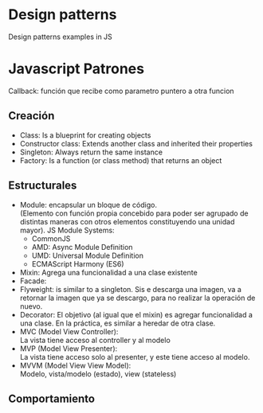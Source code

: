 # Design patterns
Design patterns examples in JS


# Javascript Patrones
Callback: función que recibe como parametro puntero a otra funcion


## Creación
- Class: Is a blueprint for creating objects
- Constructor class: Extends another class and inherited their properties
- Singleton: Always return the same instance 
- Factory: Is a function (or class method) that returns an object

## Estructurales
- Module: encapsular un bloque de código.<br>
(Elemento con función propia concebido para poder ser agrupado de distintas maneras con otros elementos constituyendo una unidad mayor).
JS Module Systems:
  - CommonJS
  - AMD: Async Module Definition 
  - UMD: Universal Module Definition
  - ECMAScript Harmony (ES6)
- Mixin: Agrega una funcionalidad a una clase existente
- Facade:
- Flyweight: is similar to a singleton. Sis e descarga una imagen, va a retornar la imagen que ya se descargo, para no realizar la operación de nuevo.
- Decorator: El objetivo (al igual que el mixin) es agregar funcionalidad a una clase. En la práctica, es similar a heredar de otra clase.
- MVC (Model View Controller):<br>
La vista tiene acceso al controller y al modelo
- MVP (Model View Presenter):<br>
La vista tiene acceso solo al presenter, y este tiene acceso al modelo.
- MVVM (Model View View Model):<br>
Modelo, vista/modelo (estado), view (stateless) 

## Comportamiento